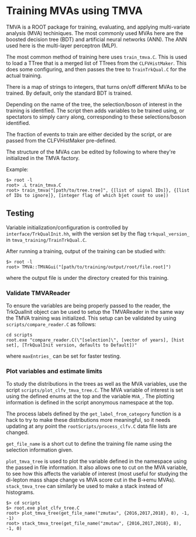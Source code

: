 # Training MVAs using TMVA

TMVA is a ROOT package for training, evaluating, and applying multi-variate analysis (MVA) techiniques.
The most commonly used MVAs here are the boosted decision tree (BDT) and artificial neural networks (ANN).
The ANN used here is the multi-layer perceptron (MLP).

The most common method of training here uses `train_tmva.C`.
This is used to load a TTree that is a merged list of TTrees from the `CLFVHistMaker`.
This does some configuring, and then passes the tree to `TrainTrkQual.C` for the actual training.

There is a map of strings to integers, that turns on/off different MVAs to be trained.
By default, only the standard BDT is trained.

Depending on the name of the tree, the selection/boson of interest in the training is identified.
The script then adds variables to be trained using, or spectators to simply carry along, corresponding
to these selections/boson identified.

The fraction of events to train are either decided by the script, or are passed from the CLFVHistMaker pre-defined.

The structure of the MVAs can be edited by following to where they're initialized in the TMVA factory.

Example:
```
$> root -l
root> .L train_tmva.C
root> train_tmva("[path/to/tree.tree]", {[list of signal IDs]}, {[list of IDs to ignore]}, [integer flag of which bjet count to use])
```

## Testing

Variable initialization/configuration is controlled by `interface/TrkQualInit.hh`, with the version
set by the flag `trkqual_version_` in `tmva_training/TrainTrkQual.C`.

After running a training, output of the training can be studied with:
```
$> root -l
root> TMVA::TMVAGui("[path/to/training/output/root/file.root]")
```
where the output file is under the directory created for this training.


### Validate TMVAReader

To ensure the variables are being properly passed to the reader, the TrkQualInit object can be used to
setup the TMVAReader in the same way the TMVA training was initialized. This setup can be validated by
using `scripts/compare_reader.C` as follows:

```
cd scripts
root.exe "compare_reader.C(\"[selection]\", [vector of years], [hist set], [TrkQualInit version, defaults to Default])"
```
where `maxEntries_` can be set for faster testing.


### Plot variables and estimate limits

To study the distributions in the trees as well as the MVA variables, use the script `scripts/plot_clfv_tmva_tree.C`.
The MVA variable of interest is set using the defined enums at the top and the variable `MVA_`.
The plotting information is defined in the script anonymous namespace at the top.

The process labels defined by the `get_label_from_category` function is a hack to try to make these distributions
more meaningful, so it needs updating at any point the `rootScripts/process_clfv.C` data file lists are changed.

`get_file_name` is a short cut to define the training file name using the selection information given.

`plot_tmva_tree` is used to plot the variable defined in the namespace using the passed in file information. It also
allows one to cut on the MVA variable, to see how this affects the variable of interest (most useful for studying the
di-lepton mass shape change vs MVA score cut in the B->emu MVAs). `stack_tmva_tree` can similarly be used to make a stack
instead of histograms.

```
$> cd scripts
$> root.exe plot_clfv_tree.C
root> plot_tmva_tree(get_file_name("zmutau", {2016,2017,2018}, 8), -1, -1)
root> stack_tmva_tree(get_file_name("zmutau", {2016,2017,2018}, 8), -1, 0)
```